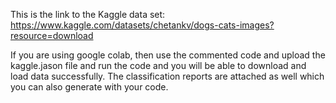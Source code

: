 This is the link to the Kaggle data set:
https://www.kaggle.com/datasets/chetankv/dogs-cats-images?resource=download

If you are using google colab, then use the commented code and upload the kaggle.jason file and run the code and you will be able to download and load data successfully.
The classification reports are attached as well which you can also generate with your code.
